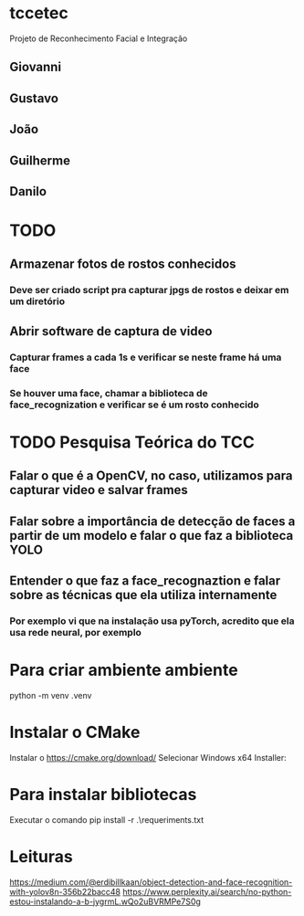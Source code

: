# tccetec
Projeto de Reconhecimento Facial e Integração

## Giovanni
## Gustavo
## João
## Guilherme
## Danilo

# TODO
## Armazenar fotos de rostos conhecidos
### Deve ser criado script pra capturar jpgs de rostos e deixar em um diretório

## Abrir software de captura de video 
### Capturar frames a cada 1s e verificar se neste frame há uma face
### Se houver uma face, chamar a biblioteca de face_recognization e verificar se é um rosto conhecido

# TODO Pesquisa Teórica do TCC
## Falar o que é a OpenCV, no caso, utilizamos para capturar video e salvar frames
## Falar sobre a importância de detecção de faces a partir de um modelo e falar o que faz a biblioteca YOLO
## Entender o que faz a face_recognaztion e falar sobre as técnicas que ela utiliza internamente
### Por exemplo vi que na instalação usa pyTorch, acredito que ela usa rede neural, por exemplo

# Para criar ambiente ambiente
python -m venv .venv

# Instalar o CMake
Instalar o https://cmake.org/download/
Selecionar Windows x64 Installer:

# Para instalar bibliotecas
Executar o comando pip install -r .\requeriments.txt 


# Leituras
https://medium.com/@erdibillkaan/object-detection-and-face-recognition-with-yolov8n-356b22bacc48
https://www.perplexity.ai/search/no-python-estou-instalando-a-b-jygrmL.wQo2uBVRMPe7S0g